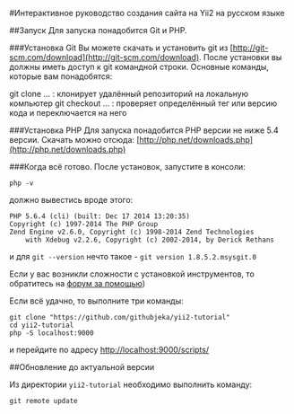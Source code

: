 #Интерактивное руководство создания сайта на Yii2 на русском языке

##Запуск
Для запуска понадобится Git и PHP.

###Установка Git
Вы можете скачать и установить git из [http://git-scm.com/download](http://git-scm.com/download). 
После установки вы должны иметь доступ к git командной строки. Основные команды, которые вам понадобятся:

git clone ... : клонирует удалённый репозиторий на локальную компьютер
git checkout ... : проверяет определённый тег или версию кода и переключается на него
 
###Установка PHP
Для запуска понадобится PHP версии не ниже 5.4 версии.
Скачать можно отсюда: [http://php.net/downloads.php](http://php.net/downloads.php)

###Когда всё готово.
После установок, запустите в консоли:
```
php -v
```
должно вывестись вроде этого:
```
PHP 5.6.4 (cli) (built: Dec 17 2014 13:20:35)
Copyright (c) 1997-2014 The PHP Group
Zend Engine v2.6.0, Copyright (c) 1998-2014 Zend Technologies
    with Xdebug v2.2.6, Copyright (c) 2002-2014, by Derick Rethans
```

и для `git --version` нечто такое - `git version 1.8.5.2.msysgit.0`

Если у вас возникли сложности с установкой инструментов, то обратитесь на 
[форум за помощью](http://yiiframework.ru/forum/viewforum.php?f=17&sid=7d16a10cc45601f77dfd89c094b0b4f9))

Если всё удачно, то выполните три команды:
```
git clone "https://github.com/githubjeka/yii2-tutorial"
cd yii2-tutorial
php -S localhost:9000
```
и перейдите по адресу [http://localhost:9000/scripts/](http://localhost:9000/scripts/)

##Обновление до актуальной версии

Из директории `yii2-tutorial` необходимо выполнить команду:
```
git remote update
```